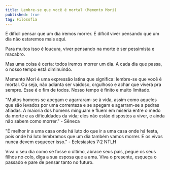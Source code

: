 ```yaml
---
title: Lembre-se que você é mortal (Memento Mori)
published: true
tag: Filosofia
---
```


É difícil pensar que um dia iremos morrer. É difícil viver pensando que um dia não estaremos mais aqui. 

Para muitos isso é loucura, viver pensando na morte é ser pessimista e macabro. 

Mas uma coisa é certa: todos iremos morrer um dia. A cada dia que passa, o nosso tempo está diminuindo.

Memento Mori é uma expressão latina que significa: lembre-se que você é mortal. Ou seja, não adianta ser vaidoso, orgulhoso e achar que viverá pra sempre. Esse é o fim de todos. Nosso tempo é finito e muito limitado. 

"Muitos homens se apegam e agarraram-se à vida, assim como aqueles que são levados por uma correnteza e se apegam e agarram-se a pedras afiadas. A maioria dos homens mínguam e fluem em miséria entre o medo da morte e as dificuldades da vida; eles não estão dispostos a viver, e ainda não sabem como morrer." - Sêneca

"É melhor ir a uma casa onde há luto do que ir a uma casa onde há festa, pois onde há luto lembramos que um dia também vamos morrer. E os vivos nunca devem esquecer isso." - Eclesiastes 7:2 NTLH

Viva o seu dia como se fosse o último, abrace seus pais, pegue os seus filhos no colo, diga a sua esposa que a ama. Viva o presente, esqueça o passado e pare de pensar tanto no futuro.







